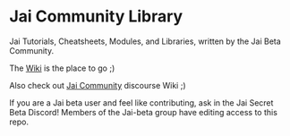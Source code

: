 # Jai Community Library
Jai Tutorials, Cheatsheets, Modules, and Libraries, written by the Jai Beta Community.

The [Wiki](https://github.com/Jai-Community/Jai-Community-Library/wiki) is the place to go ;)

Also check out [Jai Community](https://jai.community/) discourse Wiki ;)

If you are a Jai beta user and feel like contributing, ask in the Jai Secret Beta Discord!
Members of the Jai-beta group have editing access to this repo.
